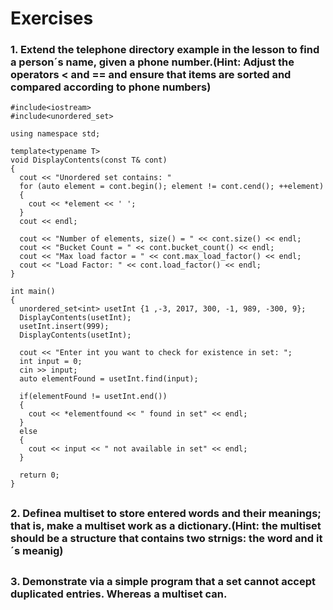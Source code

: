 # Exercises

### 1. Extend the telephone directory example in the lesson to find a person´s name, given a phone number.(**Hint:** Adjust the operators < and == and ensure that items are sorted and compared according to phone numbers)
```
#include<iostream>
#include<unordered_set>

using namespace std;

template<typename T>
void DisplayContents(const T& cont)
{
  cout << "Unordered set contains: "
  for (auto element = cont.begin(); element != cont.cend(); ++element)
  {
    cout << *element << ' ';
  }
  cout << endl;

  cout << "Number of elements, size() = " << cont.size() << endl;
  cout << "Bucket Count = " << cont.bucket_count() << endl;
  cout << "Max load factor = " << cont.max_load_factor() << endl;
  cout << "Load Factor: " << cont.load_factor() << endl;  
}

int main()
{
  unordered_set<int> usetInt {1 ,-3, 2017, 300, -1, 989, -300, 9};
  DisplayContents(usetInt);
  usetInt.insert(999);
  DisplayContents(usetInt);

  cout << "Enter int you want to check for existence in set: ";
  int input = 0;
  cin >> input;
  auto elementFound = usetInt.find(input);

  if(elementFound != usetInt.end())
  {
    cout << *elementfound << " found in set" << endl;
  }
  else
  {
    cout << input << " not available in set" << endl;
  }

  return 0;
}

```
##
### 2. Definea multiset to store entered words and their meanings; that is, make a multiset work as a dictionary.(**Hint:** the multiset should be a structure that contains two strnigs: the word and it´s meanig)

##
### 3. Demonstrate via a simple program that a set cannot accept duplicated entries. Whereas a multiset can.
